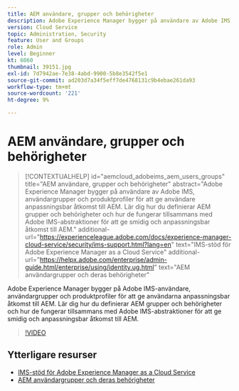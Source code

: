 ```yaml
---
title: AEM användare, grupper och behörigheter
description: Adobe Experience Manager bygger på användare av Adobe IMS, användargrupper och produktprofiler för att ge användare anpassningsbar åtkomst till AEM. Lär dig hur du definierar AEM grupper och behörigheter och hur de fungerar tillsammans med Adobe IMS-abstraktioner för att ge smidig och anpassningsbar åtkomst till AEM.
version: Cloud Service
topic: Administration, Security
feature: User and Groups
role: Admin
level: Beginner
kt: 6060
thumbnail: 39151.jpg
exl-id: 7d7942ae-7e38-4abd-9900-5b8e3542f5e1
source-git-commit: ad203d7a34f5eff7de4768131c9b4ebae261da93
workflow-type: tm+mt
source-wordcount: '221'
ht-degree: 9%

---
```


# AEM användare, grupper och behörigheter

>[!CONTEXTUALHELP]
>id="aemcloud_adobeims_aem_users_groups"
>title="AEM användare, grupper och behörigheter"
>abstract="Adobe Experience Manager bygger på användare av Adobe IMS, användargrupper och produktprofiler för att ge användare anpassningsbar åtkomst till AEM. Lär dig hur du definierar AEM grupper och behörigheter och hur de fungerar tillsammans med Adobe IMS-abstraktioner för att ge smidig och anpassningsbar åtkomst till AEM."
>additional-url="https://experienceleague.adobe.com/docs/experience-manager-cloud-service/security/ims-support.html?lang=en" text="IMS-stöd för Adobe Experience Manager as a Cloud Service"
>additional-url="https://helpx.adobe.com/enterprise/admin-guide.html/enterprise/using/identity.ug.html" text="AEM användargrupper och deras behörigheter"

Adobe Experience Manager bygger på Adobe IMS-användare, användargrupper och produktprofiler för att ge användarna anpassningsbar åtkomst till AEM. Lär dig hur du definierar AEM grupper och behörigheter och hur de fungerar tillsammans med Adobe IMS-abstraktioner för att ge smidig och anpassningsbar åtkomst till AEM.

>[!VIDEO](https://video.tv.adobe.com/v/39151/?quality=12&learn=on)

## Ytterligare resurser

+ [IMS-stöd för Adobe Experience Manager as a Cloud Service](https://experienceleague.adobe.com/docs/experience-manager-cloud-service/security/ims-support.html)
+ [AEM användargrupper och deras behörigheter](https://experienceleague.adobe.com/docs/experience-manager-65/administering/security/security.html#built-in-users-and-groups)
